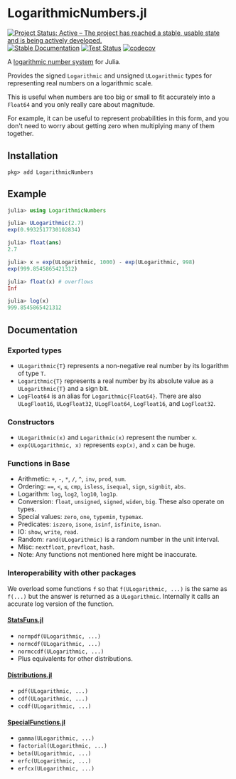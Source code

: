 # LogarithmicNumbers.jl

[![Project Status: Active – The project has reached a stable, usable state and is being actively developed.](https://www.repostatus.org/badges/latest/active.svg)](https://www.repostatus.org/#active)
[![Stable Documentation](https://img.shields.io/badge/docs-stable-blue.svg)](https://docs.juliahub.com/LogarithmicNumbers)
[![Test Status](https://github.com/cjdoris/LogarithmicNumbers.jl/workflows/Tests/badge.svg)](https://github.com/cjdoris/LogarithmicNumbers.jl/actions?query=workflow%3ATests)
[![codecov](https://codecov.io/gh/cjdoris/LogarithmicNumbers.jl/branch/main/graph/badge.svg?token=AECCWGKRVJ)](https://codecov.io/gh/cjdoris/LogarithmicNumbers.jl)

A [logarithmic number system](https://en.wikipedia.org/wiki/Logarithmic_number_system) for
Julia.

Provides the signed `Logarithmic` and unsigned `ULogarithmic` types for representing real
numbers on a logarithmic scale.

This is useful when numbers are too big or small to fit accurately into a `Float64` and you
only really care about magnitude.

For example, it can be useful to represent probabilities in this form, and you don't need to
worry about getting zero when multiplying many of them together.

## Installation

```
pkg> add LogarithmicNumbers
```

## Example

```julia
julia> using LogarithmicNumbers

julia> ULogarithmic(2.7)
exp(0.9932517730102834)

julia> float(ans)
2.7

julia> x = exp(ULogarithmic, 1000) - exp(ULogarithmic, 998)
exp(999.8545865421312)

julia> float(x) # overflows
Inf

julia> log(x)
999.8545865421312
```

## Documentation

### Exported types
* `ULogarithmic{T}` represents a non-negative real number by its logarithm of type `T`.
* `Logarithmic{T}` represents a real number by its absolute value as a `ULogarithmic{T}` and
  a sign bit.
* `LogFloat64` is an alias for `Logarithmic{Float64}`. There are also `ULogFloat16`,
  `ULogFloat32`, `ULogFloat64`, `LogFloat16`, and `LogFloat32`.

### Constructors
* `ULogarithmic(x)` and `Logarithmic(x)` represent the number `x`.
* `exp(ULogarithmic, x)` represents `exp(x)`, and `x` can be huge.

### Functions in Base
* Arithmetic: `+`, `-`, `*`, `/`, `^`, `inv`, `prod`, `sum`.
* Ordering: `==`, `<`, `≤`, `cmp`, `isless`, `isequal`, `sign`, `signbit`, `abs`.
* Logarithm: `log`, `log2`, `log10`, `log1p`.
* Conversion: `float`, `unsigned`, `signed`, `widen`, `big`. These also operate on types.
* Special values: `zero`, `one`, `typemin`, `typemax`.
* Predicates: `iszero`, `isone`, `isinf`, `isfinite`, `isnan`.
* IO: `show`, `write`, `read`.
* Random: `rand(ULogarithmic)` is a random number in the unit interval.
* Misc: `nextfloat`, `prevfloat`, `hash`.
* Note: Any functions not mentioned here might be inaccurate.

### Interoperability with other packages

We overload some functions `f` so that `f(ULogarithmic, ...)` is the same as `f(...)` but
the answer is returned as a `ULogarithmic`. Internally it calls an accurate log version of
the function.

#### [StatsFuns.jl](https://github.com/JuliaStats/StatsFuns.jl)

- `normpdf(ULogarithmic, ...)`
- `normcdf(ULogarithmic, ...)`
- `normccdf(ULogarithmic, ...)`
- Plus equivalents for other distributions.

#### [Distributions.jl](https://github.com/JuliaStats/Distributions.jl)

- `pdf(ULogarithmic, ...)`
- `cdf(ULogarithmic, ...)`
- `ccdf(ULogarithmic, ...)`

#### [SpecialFunctions.jl](https://github.com/JuliaMath/SpecialFunctions.jl)

- `gamma(ULogarithmic, ...)`
- `factorial(ULogarithmic, ...)`
- `beta(ULogarithmic, ...)`
- `erfc(ULogarithmic, ...)`
- `erfcx(ULogarithmic, ...)`
